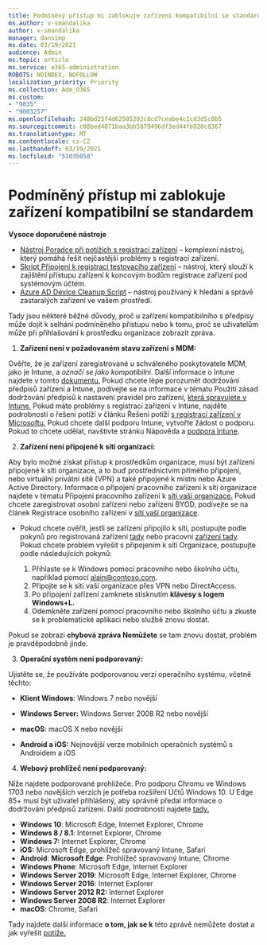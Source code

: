 ```yaml
---
title: Podmíněný přístup mi zablokuje zařízení kompatibilní se standardem
ms.author: v-smandalika
author: v-smandalika
manager: dansimp
ms.date: 03/19/2021
audience: Admin
ms.topic: article
ms.service: o365-administration
ROBOTS: NOINDEX, NOFOLLOW
localization_priority: Priority
ms.collection: Adm_O365
ms.custom:
- "9835"
- "9003257"
ms.openlocfilehash: 240bd25f4d62505202c8cd7ceabe4c1cd3d5c0b5
ms.sourcegitcommit: c08bed4071baa3bb5879496df3ed44fb828c8367
ms.translationtype: MT
ms.contentlocale: cs-CZ
ms.lasthandoff: 03/19/2021
ms.locfileid: "51035058"
---
```

# <a name="im-getting-blocked-by-conditional-access-with-compliant-device"></a>Podmíněný přístup mi zablokuje zařízení kompatibilní se standardem

**Vysoce doporučené nástroje**

- [Nástroj Poradce při potížích s registrací zařízení](https://docs.microsoft.com/samples/azure-samples/dsregtool/dsregtool/) – komplexní nástroj, který pomáhá řešit nejčastější problémy s registrací zařízení.
- [Skript Připojení k registraci testovacího zařízení](https://docs.microsoft.com/samples/azure-samples/testdeviceregconnectivity/testdeviceregconnectivity/) – nástroj, který slouží k zajištění přístupu zařízení k koncovým bodům registrace zařízení pod systémovým účtem.
- [Azure AD Device Cleanup Script](https://github.com/mzmaili/AzureADDeviceCleanup) – nástroj používaný k hledání a správě zastaralých zařízení ve vašem prostředí.

Tady jsou některé běžné důvody, proč u zařízení kompatibilního s předpisy  může dojít k selhání podmíněného přístupu nebo k tomu, proč se uživatelům může při přihlašování k prostředku organizace zobrazit zpráva.

1. **Zařízení není v požadovaném stavu zařízení s MDM:**

Ověřte, že je zařízení zaregistrované u schváleného poskytovatele MDM, jako je Intune, a *označí se jako kompatibilní*. Další informace o Intune najdete v tomto [dokumentu.](https://docs.microsoft.com/mem/intune/enrollment/device-enrollment) Pokud chcete lépe porozumět dodržování předpisů zařízení a Intune, podívejte se na informace v tématu Použití zásad dodržování předpisů k nastavení pravidel pro zařízení, [která spravujete v Intune.](https://docs.microsoft.com/mem/intune/protect/device-compliance-get-started) Pokud máte problémy s registrací zařízení v Intune, najděte podrobnosti o řešení potíží v článku Řešení potíží [s registrací zařízení v Microsoftu.](https://docs.microsoft.com/troubleshoot/mem/intune/troubleshoot-device-enrollment-in-intune) Pokud chcete další podporu Intune, vytvořte žádost o podporu. Pokud to chcete udělat, navštivte stránku Nápověda a [podpora Intune](https://endpoint.microsoft.com/#blade/Microsoft_Intune_DeviceSettings/SupportMenu/helpSupport).

2. **Zařízení není připojené k síti organizací:**

Aby bylo možné získat přístup k prostředkům organizace, musí být zařízení připojené k síti organizace, a to buď prostřednictvím přímého připojení, nebo virtuální privátní sítě (VPN) a také připojené k místní nebo Azure Active Directory. Informace o připojení pracovního zařízení k síti organizace najdete v tématu Připojení pracovního zařízení k [síti vaší organizace.](https://docs.microsoft.com/azure/active-directory/user-help/user-help-join-device-on-network) Pokud chcete zaregistrovat osobní zařízení nebo zařízení BYOD, podívejte se na článek Registrace osobního zařízení v [síti vaší organizace](https://docs.microsoft.com/azure/active-directory/user-help/user-help-register-device-on-network).

- Pokud chcete ověřit, jestli se zařízení připojilo k síti, postupujte podle pokynů pro registrovaná zařízení [tady](https://docs.microsoft.com/azure/active-directory/user-help/user-help-register-device-on-network#to-verify-that-youre-registered) nebo pracovní [zařízení tady](https://docs.microsoft.com/azure/active-directory/user-help/user-help-join-device-on-network#to-make-sure-youre-joined). Pokud chcete problém vyřešit s připojením k síti Organizace, postupujte podle následujících pokynů:

    1. Přihlaste se k Windows pomocí pracovního nebo školního účtu, například pomocí alain@contoso.com.
    2. Připojte se k síti vaší organizace přes VPN nebo DirectAccess.
    3. Po připojení zařízení zamknete stisknutím **klávesy s logem Windows+L.**
    4. Odemkněte zařízení pomocí pracovního nebo školního účtu a zkuste se k problematické aplikaci nebo službě znovu dostat.

Pokud se zobrazí **chybová zpráva Nemůžete** se tam znovu dostat, problém je pravděpodobně jinde.

3. **Operační systém není podporovaný:**

Ujistěte se, že používáte podporovanou verzi operačního systému, včetně těchto:

- **Klient Windows**: Windows 7 nebo novější

- **Windows Server:** Windows Server 2008 R2 nebo novější

- **macOS**: macOS X nebo novější

- **Android a iOS:** Nejnovější verze mobilních operačních systémů s Androidem a iOS

4. **Webový prohlížeč není podporovaný:**

Níže najdete podporované prohlížeče. Pro podporu Chromu ve Windows 1703 nebo novějších verzích je potřeba rozšíření Účtů Windows 10. U Edge 85+ musí být uživatel přihlášený, aby správně předal informace o dodržování předpisů zařízení. Další podrobnosti najdete [tady.](https://docs.microsoft.com/azure/active-directory/conditional-access/concept-conditional-access-conditions#chrome-support)

- **Windows 10**: Microsoft Edge, Internet Explorer, Chrome
- **Windows 8 / 8.1**: Internet Explorer, Chrome
- **Windows 7:** Internet Explorer, Chrome
- **iOS:** Microsoft Edge, prohlížeč spravovaný Intune, Safari
- **Android**: **Microsoft Edge**: Prohlížeč spravovaný Intune, Chrome
- **Windows Phone**: Microsoft Edge, Internet Explorer
- **Windows Server 2019**: Microsoft Edge, Internet Explorer, Chrome
- **Windows Server 2016**: Internet Explorer
- **Windows Server 2012 R2:** Internet Explorer
- **Windows Server 2008 R2**: Internet Explorer
- **macOS**: Chrome, Safari

Tady najdete další informace **o tom, jak se k** této zprávě nemůžete dostat a jak vyřešit [potíže.](https://docs.microsoft.com/azure/active-directory/user-help/user-help-device-remediation)
